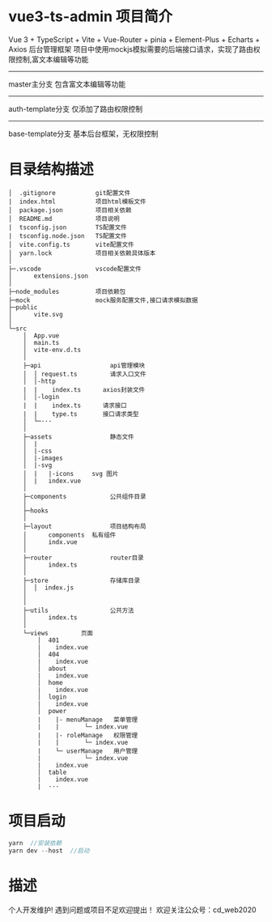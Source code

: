 # vue3-ts-admin 项目简介
Vue 3 + TypeScript + Vite +  Vue-Router + pinia + Element-Plus + Echarts + Axios 后台管理框架
项目中使用mockjs模拟需要的后端接口请求，实现了路由权限控制,富文本编辑等功能
*** 
master主分支 包含富文本编辑等功能
*** 
auth-template分支 仅添加了路由权限控制
*** 
base-template分支 基本后台框架，无权限控制

# 目录结构描述
```
│  .gitignore			git配置文件
|  index.html           项目html模板文件
│  package.json         项目相关依赖
│  README.md			项目说明
|  tsconfig.json        TS配置文件
|  tsconfig.node.json   TS配置文件
│  vite.config.ts 	    vite配置文件
│  yarn.lock            项目相关依赖具体版本
│
├─.vscode				vscode配置文件
│      extensions.json
│
├─node_modules          项目依赖包
├─mock                  mock服务配置文件,接口请求模拟数据
├─public
│      vite.svg
│
└─src
    │  App.vue
    │  main.ts
    │  vite-env.d.ts
    │
    ├─api					api管理模块
    │  │ request.ts			请求入口文件
    │  │-http			      
    |  |    index.ts      axios封装文件
    │  │-login
    |  |    index.ts      请求接口
    |  |    type.ts       接口请求类型
    │  └─···
    │
    ├─assets				静态文件
    │  |
    │  |-css
    │  |-images
    │  |-svg        
    │  |   |-icons     svg 图片
    │  |   index.vue   
    │
    ├─components			公共组件目录
    │
    ├─hooks
    │
    ├─layout				项目结构布局
    │      components  私有组件
    │      indx.vue
    │
    ├─router 				router目录
    │      index.ts
    │
    ├─store 				存储库目录
    │  │  index.js
    │
    │
    ├─utils					公共方法
    │      index.ts
    │
    └─views         页面
        │  401
        |    index.vue    
        │  404
        |    index.vue    
        │  about
        |    index.vue    
        │  home
        |    index.vue    
        │  login
        |    index.vue    
        │  power
        |    |- menuManage   菜单管理
        |    |       └─ index.vue
        |    |- roleManage   权限管理
        |    |       └─ index.vue
        |    └─ userManage   用户管理
        |            └─ index.vue
        |    index.vue    
        │  table
        |    index.vue    
        |  ··· 
```
# 项目启动
```js
yarn  //安装依赖
yarn dev --host  //启动
```


# 描述
个人开发维护! 遇到问题或项目不足欢迎提出！ 欢迎关注公众号：cd_web2020